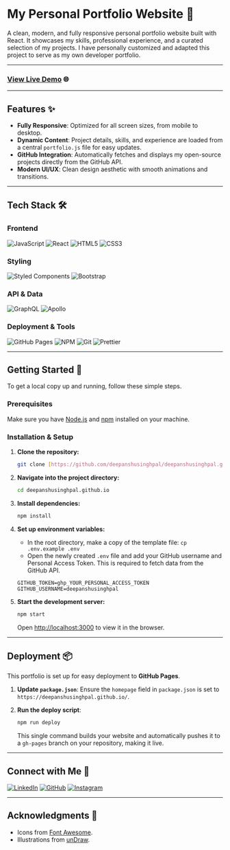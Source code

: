 # **My Personal Portfolio Website** 🚀

A clean, modern, and fully responsive personal portfolio website built with React. It showcases my skills, professional experience, and a curated selection of my projects. I have personally customized and adapted this project to serve as my own developer portfolio.



---

### **[View Live Demo](https://deepanshusinghpal.github.io/)** 🌐

---

## **Features** ✨

* **Fully Responsive**: Optimized for all screen sizes, from mobile to desktop.
* **Dynamic Content**: Project details, skills, and experience are loaded from a central `portfolio.js` file for easy updates.
* **GitHub Integration**: Automatically fetches and displays my open-source projects directly from the GitHub API.
* **Modern UI/UX**: Clean design aesthetic with smooth animations and transitions.

---

## **Tech Stack** 🛠️

### **Frontend**
![JavaScript](https://img.shields.io/badge/javascript-%23323330.svg?style=for-the-badge&logo=javascript&logoColor=%23F7DF1E)
![React](https://img.shields.io/badge/react-%2320232a.svg?style=for-the-badge&logo=react&logoColor=%2361DAFB)
![HTML5](https://img.shields.io/badge/html5-%23E34F26.svg?style=for-the-badge&logo=html5&logoColor=white)
![CSS3](https://img.shields.io/badge/css3-%231572B6.svg?style=for-the-badge&logo=css3&logoColor=white)

### **Styling**
![Styled Components](https://img.shields.io/badge/styled--components-DB7093?style=for-the-badge&logo=styled-components&logoColor=white)
![Bootstrap](https://img.shields.io/badge/bootstrap-%238511FA.svg?style=for-the-badge&logo=bootstrap&logoColor=white)

### **API & Data**
![GraphQL](https://img.shields.io/badge/-GraphQL-E10098?style=for-the-badge&logo=graphql&logoColor=white)
![Apollo](https://img.shields.io/badge/Apollo%20GraphQL-311C87?&style=for-the-badge&logo=apollographql&logoColor=white)

### **Deployment & Tools**
![GitHub Pages](https://img.shields.io/badge/github%20pages-121013?style=for-the-badge&logo=github&logoColor=white)
![NPM](https://img.shields.io/badge/NPM-%23CB3837.svg?style=for-the-badge&logo=npm&logoColor=white)
![Git](https://img.shields.io/badge/git-%23F05033.svg?style=for-the-badge&logo=git&logoColor=white)
![Prettier](https://img.shields.io/badge/prettier-1A2C34?style=for-the-badge&logo=prettier&logoColor=F7BA3E)

---

## **Getting Started** 🚀

To get a local copy up and running, follow these simple steps.

### **Prerequisites**

Make sure you have [Node.js](https://nodejs.org/en/) and [npm](https://www.npmjs.com/) installed on your machine.

### **Installation & Setup**

1.  **Clone the repository:**
    ```bash
    git clone [https://github.com/deepanshusinghpal/deepanshusinghpal.github.io.git](https://github.com/deepanshusinghpal/deepanshusinghpal.github.io.git)
    ```

2.  **Navigate into the project directory:**
    ```bash
    cd deepanshusinghpal.github.io
    ```

3.  **Install dependencies:**
    ```bash
    npm install
    ```

4.  **Set up environment variables:**
    * In the root directory, make a copy of the template file: `cp .env.example .env`
    * Open the newly created `.env` file and add your GitHub username and Personal Access Token. This is required to fetch data from the GitHub API.
    ```
    GITHUB_TOKEN=ghp_YOUR_PERSONAL_ACCESS_TOKEN
    GITHUB_USERNAME=deepanshusinghpal
    ```

5.  **Start the development server:**
    ```bash
    npm start
    ```
    Open [http://localhost:3000](http://localhost:3000) to view it in the browser.

---

## **Deployment** 📦

This portfolio is set up for easy deployment to **GitHub Pages**.

1.  **Update `package.json`**: Ensure the `homepage` field in `package.json` is set to `https://deepanshusinghpal.github.io/`.

2.  **Run the deploy script**:
    ```bash
    npm run deploy
    ```
    This single command builds your website and automatically pushes it to a `gh-pages` branch on your repository, making it live.

---

## **Connect with Me** 🤝

[![LinkedIn](https://img.shields.io/badge/linkedin-%230077B5.svg?style=for-the-badge&logo=linkedin&logoColor=white)](https://www.linkedin.com/in/deepanshu-singh-pal/)
[![GitHub](https://img.shields.io/badge/github-%23121011.svg?style=for-the-badge&logo=github&logoColor=white)](https://github.com/deepanshusinghpal)
[![Instagram](https://img.shields.io/badge/Instagram-%23E4405F.svg?style=for-the-badge&logo=Instagram&logoColor=white)](https://www.instagram.com/deepanshupal_2004/)

---

## **Acknowledgments** 🙏

* Icons from [Font Awesome](https://fontawesome.com/).
* Illustrations from [unDraw](https://undraw.co/).